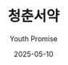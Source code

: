 ---
title: "청춘서약"
subtitle: "Youth Promise"
description: "數位單曲"
icon: "library_music"
weight: 110100
date: 2025-05-10
images: ["/docs/qwer/youth_promise/youth_promise.jpg"]
---